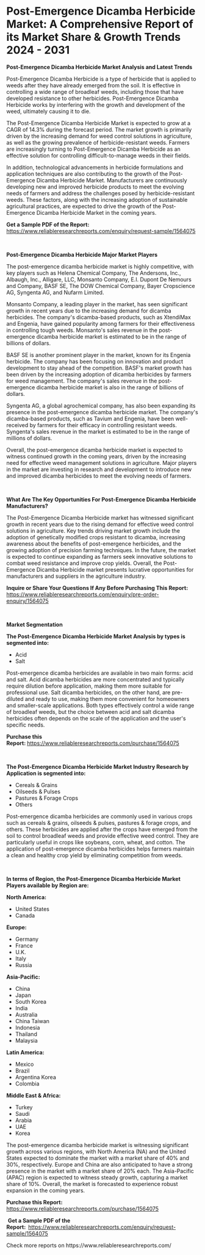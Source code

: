 <p><h1>Post-Emergence Dicamba Herbicide Market: A Comprehensive Report of its Market Share & Growth Trends 2024 - 2031</h1></p><p><strong>Post-Emergence Dicamba Herbicide Market Analysis and Latest Trends</strong></p>
<p><p>Post-Emergence Dicamba Herbicide is a type of herbicide that is applied to weeds after they have already emerged from the soil. It is effective in controlling a wide range of broadleaf weeds, including those that have developed resistance to other herbicides. Post-Emergence Dicamba Herbicide works by interfering with the growth and development of the weed, ultimately causing it to die.</p><p>The Post-Emergence Dicamba Herbicide Market is expected to grow at a CAGR of 14.3% during the forecast period. The market growth is primarily driven by the increasing demand for weed control solutions in agriculture, as well as the growing prevalence of herbicide-resistant weeds. Farmers are increasingly turning to Post-Emergence Dicamba Herbicide as an effective solution for controlling difficult-to-manage weeds in their fields.</p><p>In addition, technological advancements in herbicide formulations and application techniques are also contributing to the growth of the Post-Emergence Dicamba Herbicide Market. Manufacturers are continuously developing new and improved herbicide products to meet the evolving needs of farmers and address the challenges posed by herbicide-resistant weeds. These factors, along with the increasing adoption of sustainable agricultural practices, are expected to drive the growth of the Post-Emergence Dicamba Herbicide Market in the coming years.</p></p>
<p><strong>Get a Sample PDF of the Report:&nbsp;</strong> <a href="https://www.reliableresearchreports.com/enquiry/request-sample/1564075">https://www.reliableresearchreports.com/enquiry/request-sample/1564075</a></p>
<p>&nbsp;</p>
<p><strong>Post-Emergence Dicamba Herbicide Major Market Players</strong></p>
<p><p>The post-emergence dicamba herbicide market is highly competitive, with key players such as Helena Chemical Company, The Andersons, Inc., Albaugh, Inc., Alligare, LLC, Monsanto Company, E.I. Dupont De Nemours and Company, BASF SE, The DOW Chemical Company, Bayer Cropscience AG, Syngenta AG, and Nufarm Limited. </p><p>Monsanto Company, a leading player in the market, has seen significant growth in recent years due to the increasing demand for dicamba herbicides. The company's dicamba-based products, such as XtendiMax and Engenia, have gained popularity among farmers for their effectiveness in controlling tough weeds. Monsanto's sales revenue in the post-emergence dicamba herbicide market is estimated to be in the range of billions of dollars.</p><p>BASF SE is another prominent player in the market, known for its Engenia herbicide. The company has been focusing on innovation and product development to stay ahead of the competition. BASF's market growth has been driven by the increasing adoption of dicamba herbicides by farmers for weed management. The company's sales revenue in the post-emergence dicamba herbicide market is also in the range of billions of dollars.</p><p>Syngenta AG, a global agrochemical company, has also been expanding its presence in the post-emergence dicamba herbicide market. The company's dicamba-based products, such as Tavium and Engenia, have been well-received by farmers for their efficacy in controlling resistant weeds. Syngenta's sales revenue in the market is estimated to be in the range of millions of dollars.</p><p>Overall, the post-emergence dicamba herbicide market is expected to witness continued growth in the coming years, driven by the increasing need for effective weed management solutions in agriculture. Major players in the market are investing in research and development to introduce new and improved dicamba herbicides to meet the evolving needs of farmers.</p></p>
<p>&nbsp;</p>
<p><strong>What Are The Key Opportunities For Post-Emergence Dicamba Herbicide Manufacturers?</strong></p>
<p><p>The Post-Emergence Dicamba Herbicide market has witnessed significant growth in recent years due to the rising demand for effective weed control solutions in agriculture. Key trends driving market growth include the adoption of genetically modified crops resistant to dicamba, increasing awareness about the benefits of post-emergence herbicides, and the growing adoption of precision farming techniques. In the future, the market is expected to continue expanding as farmers seek innovative solutions to combat weed resistance and improve crop yields. Overall, the Post-Emergence Dicamba Herbicide market presents lucrative opportunities for manufacturers and suppliers in the agriculture industry.</p></p>
<p><strong>Inquire or Share Your Questions If Any Before Purchasing This Report:</strong> <a href="https://www.reliableresearchreports.com/enquiry/pre-order-enquiry/1564075">https://www.reliableresearchreports.com/enquiry/pre-order-enquiry/1564075</a></p>
<p>&nbsp;</p>
<p><strong>Market Segmentation</strong></p>
<p><strong>The Post-Emergence Dicamba Herbicide Market Analysis by types is segmented into:</strong></p>
<p><ul><li>Acid</li><li>Salt</li></ul></p>
<p><p>Post-emergence dicamba herbicides are available in two main forms: acid and salt. Acid dicamba herbicides are more concentrated and typically require dilution before application, making them more suitable for professional use. Salt dicamba herbicides, on the other hand, are pre-diluted and ready to use, making them more convenient for homeowners and smaller-scale applications. Both types effectively control a wide range of broadleaf weeds, but the choice between acid and salt dicamba herbicides often depends on the scale of the application and the user's specific needs.</p></p>
<p><strong>Purchase this Report:&nbsp;</strong><a href="https://www.reliableresearchreports.com/purchase/1564075">https://www.reliableresearchreports.com/purchase/1564075</a></p>
<p>&nbsp;</p>
<p><strong>The Post-Emergence Dicamba Herbicide Market Industry Research by Application is segmented into:</strong></p>
<p><ul><li>Cereals & Grains</li><li>Oilseeds & Pulses</li><li>Pastures & Forage Crops</li><li>Others</li></ul></p>
<p><p>Post-emergence dicamba herbicides are commonly used in various crops such as cereals & grains, oilseeds & pulses, pastures & forage crops, and others. These herbicides are applied after the crops have emerged from the soil to control broadleaf weeds and provide effective weed control. They are particularly useful in crops like soybeans, corn, wheat, and cotton. The application of post-emergence dicamba herbicides helps farmers maintain a clean and healthy crop yield by eliminating competition from weeds.</p></p>
<p>&nbsp;</p>
<p><strong>In terms of Region, the Post-Emergence Dicamba Herbicide Market Players available by Region are:</strong></p>
<p>
    <p> <strong> North America: </strong>
        <ul>
            <li>United States</li>
            <li>Canada</li>
        </ul>
        </p> 
    <p> <strong> Europe: </strong>
        <ul>
            <li>Germany</li>
            <li>France</li>
            <li>U.K.</li>
            <li>Italy</li>
            <li>Russia</li>
        </ul>
        </p> 
    <p> <strong> Asia-Pacific: </strong>
        <ul>
            <li>China</li>
            <li>Japan</li>
            <li>South Korea</li>
            <li>India</li>
            <li>Australia</li>
            <li>China Taiwan</li>
            <li>Indonesia</li>
            <li>Thailand</li>
            <li>Malaysia</li>
        </ul>
        </p> 
    <p> <strong> Latin America: </strong>
        <ul>
            <li>Mexico</li>
            <li>Brazil</li>
            <li>Argentina Korea</li>
            <li>Colombia</li>
        </ul>
        </p> 
    <p> <strong> Middle East & Africa: </strong>
        <ul>
            <li>Turkey</li>
            <li>Saudi</li>
            <li>Arabia</li>
            <li>UAE</li>
            <li>Korea</li>
        </ul>
    </p>
    </p>
<p><p>The post-emergence dicamba herbicide market is witnessing significant growth across various regions, with North America (NA) and the United States expected to dominate the market with a market share of 40% and 30%, respectively. Europe and China are also anticipated to have a strong presence in the market with a market share of 20% each. The Asia-Pacific (APAC) region is expected to witness steady growth, capturing a market share of 10%. Overall, the market is forecasted to experience robust expansion in the coming years.</p></p>
<p><strong>Purchase this Report: </strong><a href="https://www.reliableresearchreports.com/purchase/1564075">https://www.reliableresearchreports.com/purchase/1564075</a></p>
<p>&nbsp;<strong>Get a Sample PDF of the Report:&nbsp;&nbsp;</strong><a href="https://www.reliableresearchreports.com/enquiry/request-sample/1564075">https://www.reliableresearchreports.com/enquiry/request-sample/1564075</a></p>
<p><strong></strong></p>
<p>Check more reports on https://www.reliableresearchreports.com/</p>